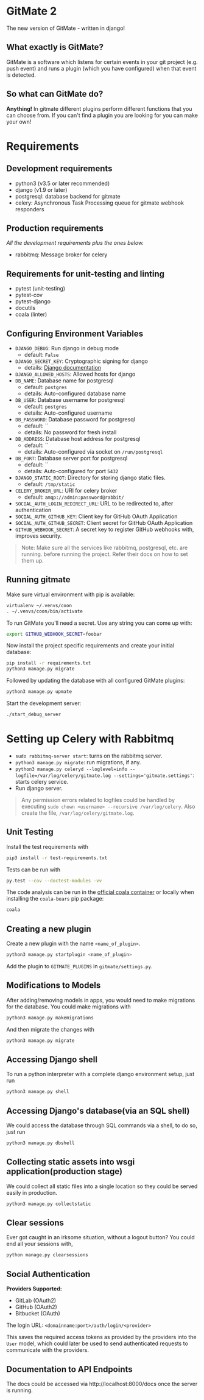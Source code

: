 GitMate 2
=========

The new version of GitMate - written in django!

What exactly is GitMate?
------------------------

GitMate is a software which listens for certain events in your git project
(e.g. push event) and runs a plugin (which you have configured) when that event
is detected.

So what can GitMate do?
-----------------------

**Anything!** In gitmate different plugins perform different functions that you
can choose from. If you can't find a plugin you are looking for
you can make your own!

Requirements
============

Development requirements
------------------------

- python3 (v3.5 or later recommended)
- django (v1.9 or later)
- postgresql: database backend for gitmate
- celery: Asynchronous Task Processing queue for gitmate webhook responders


Production requirements
-----------------------

*All the development requirements plus the ones below.*

- rabbitmq: Message broker for celery


Requirements for unit-testing and linting
-----------------------------------------

- pytest (unit-testing)
- pytest-cov
- pytest-django
- docutils
- coala (linter)


Configuring Environment Variables
---------------------------------

- `DJANGO_DEBUG`: Run django in debug mode
    - default: `False`
- `DJANGO_SECRET_KEY`: Cryptographic signing for django
    - details: [Django documentation](
        https://docs.djangoproject.com/en/1.11/ref/settings/#secret-key)
- `DJANGO_ALLOWED_HOSTS`: Allowed hosts for django
- `DB_NAME`: Database name for postgresql
    - default: `postgres`
    - details: Auto-configured database name
- `DB_USER`: Database username for postgresql
    - default: `postgres`
    - details: Auto-configured username
- `DB_PASSWORD`: Database password for postgresql
    - default: ``
    - details: No password for fresh install
- `DB_ADDRESS`: Database host address for postgresql
    - default: ``
    - details: Auto-configured via socket on `/run/postgresql`
- `DB_PORT`: Database server port for postgresql
    - default: ``
    - details: Auto-configured for port `5432`
- `DJANGO_STATIC_ROOT`: Directory for storing django static files.
    - default: `/tmp/static`
- `CELERY_BROKER_URL`: URI for celery broker
    - default: `amqp://admin:password@rabbit/`
- `SOCIAL_AUTH_LOGIN_REDIRECT_URL`: URL to be redirected to, after
 authentication
- `SOCIAL_AUTH_GITHUB_KEY`: Client key for GitHub OAuth Application
- `SOCIAL_AUTH_GITHUB_SECRET`: Client secret for GitHub OAuth Application
- `GITHUB_WEBHOOK_SECRET`: A secret key to register GitHub
webhooks with, improves security.

> Note: Make sure all the services like rabbitmq, postgresql, etc. are running.
> before running the project. Refer their docs on how to set them up.

Running gitmate
---------------

Make sure virtual environment with pip is available:

```bash
virtualenv ~/.venvs/coon
. ~/.venvs/coon/bin/activate
```

To run GitMate you'll need a secret. Use any string you can come up with:

```bash
export GITHUB_WEBHOOK_SECRET=foobar
```

Now install the project specific requirements and create your initial database:

```bash
pip install -r requirements.txt
python3 manage.py migrate
```

Followed by updating the database with all configured GitMate plugins:

```bash
python3 manage.py upmate
```

Start the development server:

```bash
./start_debug_server
```

Setting up Celery with Rabbitmq
===============================
* `sudo rabbitmq-server start`: turns on the rabbitmq server.
* `python3 manage.py migrate`: run migrations, if any.
* `python3 manage.py celeryd --loglevel=info
    --logfile=/var/log/celery/gitmate.log
    --settings='gitmate.settings'`: starts celery service.
* Run django server.

> Any permission errors related to logfiles could be handled by executing
`sudo chown <username> --recursive /var/log/celery`. Also create the file,
`/var/log/celery/gitmate.log`.


Unit Testing
------------

Install the test requirements with
```bash
pip3 install -r test-requirements.txt
```

Tests can be run with

```bash
py.test --cov --doctest-modules -vv
```

The code analysis can be run in the [official coala container](
http://docs.coala.io/en/latest/Users/Docker_Image.html) or locally when
installing the ``coala-bears`` pip package:

```bash
coala
```

Creating a new plugin
---------------------

Create a new plugin with the name `<name_of_plugin>`.

```bash
python3 manage.py startplugin <name_of_plugin>
```

Add the plugin to `GITMATE_PLUGINS` in `gitmate/settings.py`.

Modifications to Models
-----------------------

After adding/removing models in apps, you would need to make migrations
for the database. You could make migrations with

```bash
python3 manage.py makemigrations
```

And then migrate the changes with
```bash
python3 manage.py migrate
```

Accessing Django shell
----------------------

To run a python interpreter with a complete django environment setup,
just run

```bash
python3 manage.py shell
```

Accessing Django's database(via an SQL shell)
---------------------------------------------
We could access the database through SQL commands via a shell, to
do so, just run

```bash
python3 manage.py dbshell
```

Collecting static assets into wsgi application(production stage)
----------------------------------------------------------------
We could collect all static files into a single location so they
could be served easily in production.

```bash
python3 manage.py collectstatic
```

Clear sessions
--------------
Ever got caught in an irksome situation, without a logout button?
You could end all your sessions with,

```bash
python manage.py clearsessions
```

Social Authentication
---------------------
**Providers Supported:**
- GitLab (OAuth2)
- GitHub (OAuth2)
- Bitbucket (OAuth)

The login URL: `<domainname:port>/auth/login/<provider>`

This saves the required access tokens as provided by the providers
into the `User` model, which could later be used to send
authenticated requests to communicate with the providers.

Documentation to API Endpoints
------------------------------
The docs could be accessed via http://localhost:8000/docs once the server is
running.
